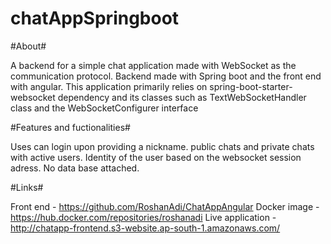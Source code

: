 # chatAppSpringboot

#About#

A backend for a simple chat application made with WebSocket as the communication protocol.
Backend made with Spring boot and the front end with angular.
This application primarily relies on spring-boot-starter-websocket dependency and its classes such as TextWebSocketHandler class and the WebSocketConfigurer interface 

#Features and fuctionalities#

Uses can login upon providing a nickname.
public chats and private chats with active users.
Identity of the user based on the websocket session adress.
No data base attached.

#Links#

Front end - https://github.com/RoshanAdi/ChatAppAngular
Docker image - https://hub.docker.com/repositories/roshanadi
Live application - http://chatapp-frontend.s3-website.ap-south-1.amazonaws.com/

